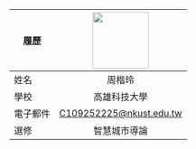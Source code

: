 |      履歷        |<img src="https://www.google.com/url?sa=i&url=https%3A%2F%2Fzh.wikipedia.org%2Fzh-tw%2F%25E8%2592%2599%25E5%2585%25B6%25C2%25B7D%25C2%25B7%25E9%25AD%25AF%25E5%25A4%25AB&psig=AOvVaw3GNmOtSP-RjtB3IHTtBP4z&ust=1713008203338000&source=images&cd=vfe&opi=89978449&ved=0CBIQjRxqFwoTCJC5vIbLvIUDFQAAAAAdAAAAABAd" width=100 height=100/>|
| ---------------- |:-----------------------------:|
| 姓名             | 周楷玲                  |
| 學校             | 高雄科技大學                  |
| 電子郵件         | C109252225@nkust.edu.tw          |
| 選修             | 智慧城市導論                  |
